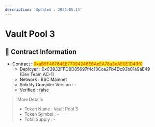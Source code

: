 ```yaml
---
description: 'Updated : 2024.05.14'
---
```


# Vault Pool 3

## 📌  Contract Information <a href="#stg-contract-information" id="stg-contract-information"></a>

* [Contract](https://bscscan.com/address/0xaB9F46784EE77094246E6AeEA78a3eAE0E1D49f0) : <mark style="color:red;">0xaB9F46784EE77094246E6AeEA78a3eAE0E1D49f0</mark>
  * Deployer : 0xC3932FFD8D85697f4c18Cce2Fb4Dc93b81a9aE49 (Dev Team AC-1)
  * Network : BSC Mainnet
  * Solidity Compiler Version : -
  * Verified : false

> More Details
>
> * Token Name : Vault Pool 3
> * Token Symbol : -
> * Total Supply : -
